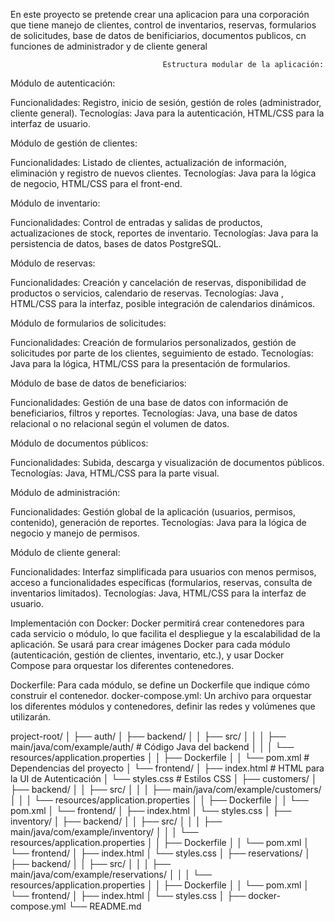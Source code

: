 En este proyecto se pretende crear una aplicacion para una corporación que tiene manejo de clientes, control de inventarios, reservas, formularios de solicitudes, base de datos de benificiarios, documentos publicos, cn funciones de administrador y de cliente general 

                                      Estructura modular de la aplicación:
Módulo de autenticación:

  Funcionalidades: Registro, inicio de sesión, gestión de roles (administrador, cliente general).
  Tecnologías: Java  para la autenticación, HTML/CSS para la interfaz de usuario.
  
  
Módulo de gestión de clientes:

  Funcionalidades: Listado de clientes, actualización de información, eliminación y registro de nuevos clientes.
  Tecnologías: Java  para la lógica de negocio, HTML/CSS para el front-end.
  
Módulo de inventario:

  Funcionalidades: Control de entradas y salidas de productos, actualizaciones de stock, reportes de inventario.
  Tecnologías: Java para la persistencia de datos, bases de datos PostgreSQL.
  
Módulo de reservas:

  Funcionalidades: Creación y cancelación de reservas, disponibilidad de productos o servicios, calendario de reservas.
  Tecnologías: Java , HTML/CSS para la interfaz, posible integración de calendarios dinámicos.
  
Módulo de formularios de solicitudes:

  Funcionalidades: Creación de formularios personalizados, gestión de solicitudes por parte de los clientes, seguimiento de estado.
  Tecnologías: Java para la lógica, HTML/CSS para la presentación de formularios.
  
Módulo de base de datos de beneficiarios:

  Funcionalidades: Gestión de una base de datos con información de beneficiarios, filtros y reportes.
  Tecnologías: Java, una base de datos relacional o no relacional según el volumen de datos.
  
Módulo de documentos públicos:

  Funcionalidades: Subida, descarga y visualización de documentos públicos.
  Tecnologías: Java, HTML/CSS para la parte visual.
  
Módulo de administración:

  Funcionalidades: Gestión global de la aplicación (usuarios, permisos, contenido), generación de reportes.
  Tecnologías: Java para la lógica de negocio y manejo de permisos.
  
Módulo de cliente general:

  Funcionalidades: Interfaz simplificada para usuarios con menos permisos, acceso a funcionalidades específicas (formularios, reservas, consulta de inventarios limitados).
  Tecnologías: Java, HTML/CSS para la interfaz de usuario.
  
Implementación con Docker:
Docker permitirá crear contenedores para cada servicio o módulo, lo que facilita el despliegue y la escalabilidad de la aplicación. Se usará para crear imágenes Docker para cada módulo (autenticación, gestión de clientes, inventario, etc.), y usar Docker Compose para orquestar los diferentes contenedores.

Dockerfile: Para cada módulo, se define un Dockerfile que indique cómo construir el contenedor. 
docker-compose.yml: Un archivo para orquestar los diferentes módulos y contenedores, definir las redes y volúmenes que utilizarán.

project-root/
│
├── auth/
│   ├── backend/
│   │   ├── src/
│   │   │   ├── main/java/com/example/auth/    # Código Java del backend
│   │   │   └── resources/application.properties
│   │   ├── Dockerfile
│   │   └── pom.xml                            # Dependencias del proyecto
│   └── frontend/
│       ├── index.html                         # HTML para la UI de Autenticación
│       └── styles.css                         # Estilos CSS
│
├── customers/
│   ├── backend/
│   │   ├── src/
│   │   │   ├── main/java/com/example/customers/
│   │   │   └── resources/application.properties
│   │   ├── Dockerfile
│   │   └── pom.xml
│   └── frontend/
│       ├── index.html
│       └── styles.css
│
├── inventory/
│   ├── backend/
│   │   ├── src/
│   │   │   ├── main/java/com/example/inventory/
│   │   │   └── resources/application.properties
│   │   ├── Dockerfile
│   │   └── pom.xml
│   └── frontend/
│       ├── index.html
│       └── styles.css
│
├── reservations/
│   ├── backend/
│   │   ├── src/
│   │   │   ├── main/java/com/example/reservations/
│   │   │   └── resources/application.properties
│   │   ├── Dockerfile
│   │   └── pom.xml
│   └── frontend/
│       ├── index.html
│       └── styles.css
│
├── docker-compose.yml
└── README.md


